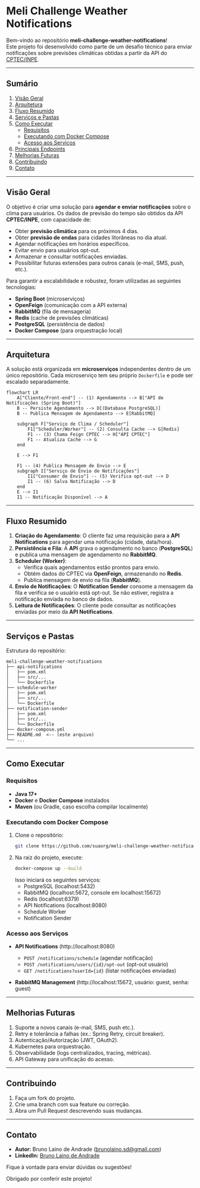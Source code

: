 # Meli Challenge Weather Notifications

Bem-vindo ao repositório **meli-challenge-weather-notifications**!  
Este projeto foi desenvolvido como parte de um desafio técnico para enviar notificações sobre previsões climáticas obtidas a partir da API do [CPTEC/INPE](http://servicos.cptec.inpe.br/XML/).

---

## Sumário

1. [Visão Geral](#visão-geral)
2. [Arquitetura](#arquitetura)
3. [Fluxo Resumido](#fluxo-resumido)
4. [Serviços e Pastas](#serviços-e-pastas)
5. [Como Executar](#como-executar)
    - [Requisitos](#requisitos)
    - [Executando com Docker Compose](#executando-com-docker-compose)
    - [Acesso aos Serviços](#acesso-aos-serviços)
6. [Principais Endpoints](#principais-endpoints)
7. [Melhorias Futuras](#melhorias-futuras)
8. [Contribuindo](#contribuindo)
9. [Contato](#contato)

---

## Visão Geral

O objetivo é criar uma solução para **agendar e enviar notificações** sobre o clima para usuários. Os dados de previsão do tempo são obtidos da API **CPTEC/INPE**, com capacidade de:

- Obter **previsão climática** para os próximos 4 dias.
- Obter **previsão de ondas** para cidades litorâneas no dia atual.
- Agendar notificações em horários específicos.
- Evitar envio para usuários opt-out.
- Armazenar e consultar notificações enviadas.
- Possibilitar futuras extensões para outros canais (e-mail, SMS, push, etc.).

Para garantir a escalabilidade e robustez, foram utilizadas as seguintes tecnologias:
- **Spring Boot** (microserviços)
- **OpenFeign** (comunicação com a API externa)
- **RabbitMQ** (fila de mensageria)
- **Redis** (cache de previsões climáticas)
- **PostgreSQL** (persistência de dados)
- **Docker Compose** (para orquestração local)

---

## Arquitetura

A solução está organizada em **microserviços** independentes dentro de um único repositório. Cada microserviço tem seu próprio `Dockerfile` e pode ser escalado separadamente.

```mermaid
flowchart LR
    A["Cliente/Front-end"] -- (1) Agendamento --> B["API de Notificações (Spring Boot)"]
    B -- Persiste Agendamento --> D[(Database PostgreSQL)]
    B -- Publica Mensagem de Agendamento --> E[RabbitMQ]

    subgraph F["Serviço de Clima / Scheduler"]
        F1["Scheduler/Worker"] -- (2) Consulta Cache --> G[Redis]
        F1 -- (3) Chama Feign CPTEC --> H["API CPTEC"]
        F1 -- Atualiza Cache --> G
    end

    E --> F1

    F1 -- (4) Publica Mensagem de Envio --> E
    subgraph I["Serviço de Envio de Notificações"]
        I1["Consumer de Envio"] -- (5) Verifica opt-out --> D
        I1 -- (6) Salva Notificação --> D
    end
    E --> I1
    I1 -- Notificação Disponível --> A
```

---

## Fluxo Resumido

1. **Criação do Agendamento**: O cliente faz uma requisição para a **API Notifications** para agendar uma notificação (cidade, data/hora).
2. **Persistência e Fila**: A **API** grava o agendamento no banco (**PostgreSQL**) e publica uma mensagem de agendamento no **RabbitMQ**.
3. **Scheduler (Worker)**:
    - Verifica quais agendamentos estão prontos para envio.
    - Obtém dados do CPTEC via **OpenFeign**, armazenando no **Redis**.
    - Publica mensagem de envio na fila (**RabbitMQ**).
4. **Envio de Notificações**: O **Notification Sender** consome a mensagem da fila e verifica se o usuário está opt-out. Se não estiver, registra a notificação enviada no banco de dados.
5. **Leitura de Notificações**: O cliente pode consultar as notificações enviadas por meio da **API Notifications**.

---

## Serviços e Pastas

Estrutura do repositório:

```
meli-challenge-weather-notifications
├── api-notifications
│   ├── pom.xml
│   ├── src/...
│   └── Dockerfile
├── schedule-worker
│   ├── pom.xml
│   ├── src/...
│   └── Dockerfile
├── notification-sender
│   ├── pom.xml
│   ├── src/...
│   └── Dockerfile
├── docker-compose.yml
├── README.md  <-- (este arquivo)
└── ...
```

---

## Como Executar

### Requisitos

- **Java 17+**
- **Docker** e **Docker Compose** instalados
- **Maven** (ou Gradle, caso escolha compilar localmente)

### Executando com Docker Compose

1. Clone o repositório:
   ```sh
   git clone https://github.com/suaorg/meli-challenge-weather-notifications.git
   ```
2. Na raiz do projeto, execute:
   ```sh
   docker-compose up --build
   ```
   Isso iniciará os seguintes serviços:
    - PostgreSQL (localhost:5432)
    - RabbitMQ (localhost:5672, console em localhost:15672)
    - Redis (localhost:6379)
    - API Notifications (localhost:8080)
    - Schedule Worker
    - Notification Sender

### Acesso aos Serviços

- **API Notifications** (http://localhost:8080)
    - `POST /notifications/schedule` (agendar notificação)
    - `POST /notifications/users/{id}/opt-out` (opt-out usuário)
    - `GET /notifications?userId={id}` (listar notificações enviadas)

- **RabbitMQ Management** (http://localhost:15672, usuário: guest, senha: guest)

---

## Melhorias Futuras

1. Suporte a novos canais (e-mail, SMS, push etc.).
2. Retry e tolerância a falhas (ex.: Spring Retry, circuit breaker).
3. Autenticação/Autorização (JWT, OAuth2).
4. Kubernetes para orquestração.
5. Observabilidade (logs centralizados, tracing, métricas).
6. API Gateway para unificação do acesso.

---

## Contribuindo

1. Faça um fork do projeto.
2. Crie uma branch com sua feature ou correção.
3. Abra um Pull Request descrevendo suas mudanças.

---

## Contato

- **Autor:** Bruno Laino de Andrade ([brunolaino.sd@gmail.com](mailto:brunolaino.sd@gmail.com))
- **LinkedIn:** [Bruno Laino de Andrade](https://www.linkedin.com/in/bruno-laino/)

Fique à vontade para enviar dúvidas ou sugestões!

Obrigado por conferir este projeto!

